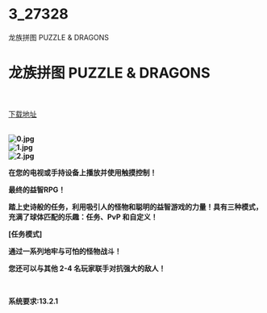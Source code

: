 # 3_27328
龙族拼图 PUZZLE &amp; DRAGONS
# 龙族拼图 PUZZLE & DRAGONS
 <br/></br>
[下载地址](https://www.switch520.cc/article/27328 "下载地址")
<br/></br>

<p><strong><img title="0.jpg" src="https://www.switch520.cc/muke_img/2022_02_20_bbb3832d1e822.jpg" alt="0.jpg"></strong><br>
<strong><img title="1.jpg" src="https://www.switch520.cc/muke_img/2022_02_20_0d1271ac41d82.jpg" alt="1.jpg"></strong><br>
<strong><img title="2.jpg" src="https://www.switch520.cc/muke_img/2022_02_20_6fe7187b3b4c8.jpg" alt="2.jpg">&nbsp;</strong></p>
<p><strong>在您的电视或手持设备上播放并使用触摸控制！</strong></p>
<p><strong>最终的益智RPG！</strong></p>
<p><strong>踏上史诗般的任务，利用吸引人的怪物和聪明的益智游戏的力量！具有三种模式，充满了球体匹配的乐趣：任务、PvP 和自定义！</strong></p>
<p><strong>[任务模式]</strong></p>
<p><strong>通过一系列地牢与可怕的怪物战斗！</strong></p>
<p><strong>您还可以与其他 2-4 名玩家联手对抗强大的敌人！</strong></p>
<p>&nbsp;</p>
<p><strong>系统要求:13.2.1</strong></p>



